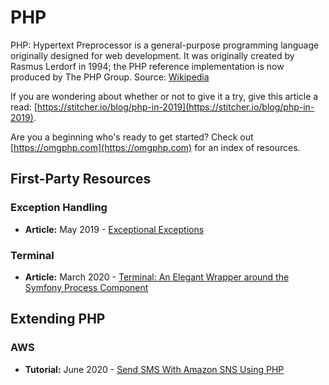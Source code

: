 # PHP

PHP: Hypertext Preprocessor is a general-purpose programming language originally designed for web development. It was originally created by Rasmus Lerdorf in 1994; the PHP reference implementation is now produced by The PHP Group. Source: [Wikipedia](https://en.wikipedia.org/wiki/PHP)

If you are wondering about whether or not to give it a try, give this article a read: [https://stitcher.io/blog/php-in-2019](https://stitcher.io/blog/php-in-2019).

Are you a beginning who's ready to get started? Check out [https://omgphp.com](https://omgphp.com) for an index of resources.

## First-Party Resources

### Exception Handling

* **Article:** May 2019 - [Exceptional Exceptions](https://engagor.github.io/blog/2019/05/22/exceptional-exceptions/)

### Terminal

* **Article:** March 2020 - [Terminal: An Elegant Wrapper around the Symfony Process Component](https://laravel-news.com/terminal-an-elegant-wrapper-around-the-symfony-process-component)

## Extending PHP

### AWS

* **Tutorial:** June 2020 - [Send SMS With Amazon SNS Using PHP](https://stackcoder.in/posts/send-sms-with-amazon-sns-simple-notification-service-using-php?ref=laravelnews)

